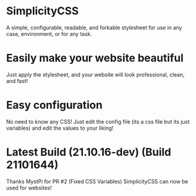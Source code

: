 # SimplicityCSS
A simple, configurable, readable, and forkable stylesheet for use in any case, environment, or for any task.

# Easily make your website beautiful
Just apply the stylesheet, and your website will look professional, clean, and fast!

# Easy configuration
No need to know any CSS! Just edit the config file (its a css file but its just variables) and edit the values to your liking!

# Latest Build (21.10.16-dev) (Build 21101644)
Thanks MystPi for PR #2 (Fixed CSS Variables) SimplicityCSS can now be used for websites!
